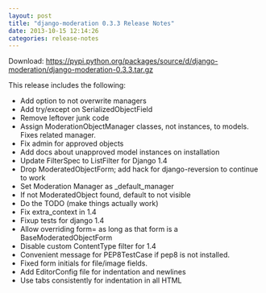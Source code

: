 ```yaml
---
layout: post
title: "django-moderation 0.3.3 Release Notes"
date: 2013-10-15 12:14:26
categories: release-notes
---
```


Download: <https://pypi.python.org/packages/source/d/django-moderation/django-moderation-0.3.3.tar.gz>

This release includes the following:

* Add option to not overwrite managers
* Add try/except on SerializedObjectField
* Remove leftover junk code
* Assign ModerationObjectManager classes, not instances, to models. Fixes related manager.
* Fix admin for approved objects
* Add docs about unapproved model instances on installation
* Update FilterSpec to ListFilter for Django 1.4
* Drop ModeratedObjectForm; add hack for django-reversion to continue to work
* Set Moderation Manager as _default_manager
* If not ModeratedObject found, default to not visible
* Do the TODO (make things actually work)
* Fix extra_context in 1.4
* Fixup tests for django 1.4
* Allow overriding form= as long as that form is a BaseModeratedObjectForm
* Disable custom ContentType filter for 1.4
* Convenient message for PEP8TestCase if pep8 is not installed.
* Fixed form initials for file/image fields.
* Add EditorConfig file for indentation and newlines
* Use tabs consistently for indentation in all HTML
